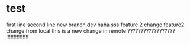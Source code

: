 # test
first line
second line
new branch dev
haha
sss
feature 2 change
feature2 change from local
this is a new change in remote
??????????????????
!!!!!!!!!!!!!!!
